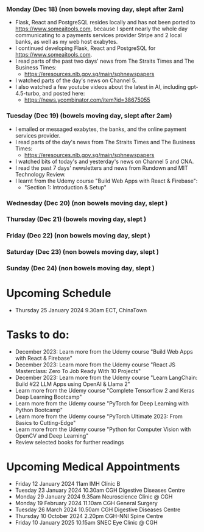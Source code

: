 ### Monday (Dec 18) (non bowels moving day, slept after 2am)
- Flask, React and PostgreSQL resides locally and has not been ported to https://www.someaitools.com, because I spent nearly the whole day communicating to a payments services provider Stripe and 2 local banks, as well as my web host exabytes.  
- I continued developing Flask, React and PostgreSQL for https://www.someaitools.com.
- I read parts of the past two days' news from The Straits Times and The Business Times:
    - https://eresources.nlb.gov.sg/main/sphnewspapers
- I watched parts of the day's news on Channel 5.
- I also watched a few youtube videos about the latest in AI, including gpt-4.5-turbo, and posted here:
    - https://news.ycombinator.com/item?id=38675055

### Tuesday (Dec 19) (bowels moving day, slept after 2am)
- I emailed or messaged exabytes, the banks, and the online payment services provider.
- I read parts of the day's news from The Straits Times and The Business Times:
    - https://eresources.nlb.gov.sg/main/sphnewspapers
- I watched bits of today's and yesterday's news on Channel 5 and CNA.
- I read the past 7 days' newsletters and news from Rundown and MIT Technology Review.
- I learnt from the Udemy course "Build Web Apps with React & Firebase":
    - "Section 1: Introduction & Setup"

### Wednesday (Dec 20) (non bowels moving day, slept )


### Thursday (Dec 21) (bowels moving day, slept )


### Friday (Dec 22) (non bowels moving day, slept )


### Saturday (Dec 23) (non bowels moving day, slept )


### Sunday (Dec 24) (non bowels moving day, slept )




# Upcoming Schedule
- Thursday 25 January 2024 9.30am ECT, ChinaTown

# Tasks to do:
- December 2023: Learn more from the Udemy course "Build Web Apps with React & Firebase"
- December 2023: Learn more from the Udemy course "React JS Masterclass: Zero To Job Ready With 10 Projects"
- December 2023: Learn more from the Udemy course "Learn LangChain: Build #22 LLM Apps using OpenAI & Llama 2"
- Learn more from the Udemy course "Complete Tensorflow 2 and Keras Deep Learning Bootcamp"
- Learn more from the Udemy course "PyTorch for Deep Learning with Python Bootcamp"
- Learn more from the Udemy course "PyTorch Ultimate 2023: From Basics to Cutting-Edge"
- Learn more from the Udemy course "Python for Computer Vision with OpenCV and Deep Learning"
- Review selected books for further readings

# Upcoming Medical Appointments
- Friday 12 January 2024 11am IMH Clinic B
- Tuesday 23 January 2024 10.30am CGH Digestive Diseases Centre
- Monday 29 January 2024 9.35am Neuroscience Clinic @ CGH
- Monday 19 February 2024 11.10am CGH General Surgery
- Tuesday 26 March 2024 10.50am CGH Digestive Diseases Centre
- Thursday 10 October 2024 2.20pm CGH-NNI Spine Centre
- Friday 10 January 2025 10.15am SNEC Eye Clinic @ CGH
